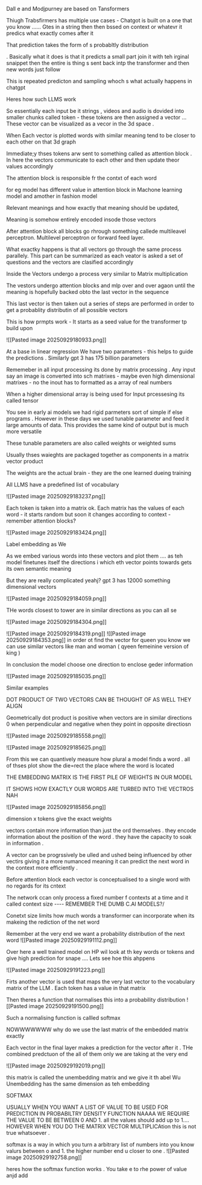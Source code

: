 Dall e and Modjpurney are based on Tansformers 


Thiugh Trabsfirmers has multiple use cases - Chatgot is built on a one that you know ...... Gtes in a string then then bssed on context or whatevr it predics what exactly comes after it 

That prediction takes the form of s probabltly distribution 

. Basically what it does is that it predicts  a small part join it with teh irginal snaippet then the entire is thing s sent back intp the transformer and  then new words just follow 

This is repeated predicton and sampling whoch s what actually happens in chatgpt 

Heres how such LLMS work 

So essentially each input be it strings , videos and audio is dovided into smaller chunks called token - these tokens are then assigned a vector ... These vector can be visualized as a vecor in the 3d space . 

When Each vector is plotted words with similar meaning tend to be closer to each other on that 3d graph 

Immediate;y thses tokens arw sent to something called as attention block . In here the vectors communicate to each other and then update theor values accordingly

The attention block is responsible fr the contxt of each word


for eg model has different value in attention block in Machone learning model and amother in fashion model 

Relevant meanings and how exactly that meaning should be updated,

Meaning is somehow entirely encoded insode those vectors 


After attention block all blocks go rhrough something callede multileavel perceptron. Multilevel perceptron or forward feed layer. 

What exactky happens is that all vectors go through the same process parallely. This part can be summarized as each veator is asked a set of questions and the vectors are clasified accordingly 

Inside the Vectors undergo a process very similar to Matrix multiplication 

The vestors undergo attention blocks and mlp over and over agaon until the meaning is hopefully backed obto the last vector in the sequence 


This last  vector is then taken out a series of steps are performed in order to get a  probablity distributin of all possible vectors 

This is how prmpts work - It starts as a seed value for the transformer tp build upon

![[Pasted image 20250929180933.png]]

At a base in linear regression We have two parameters - this helps to guide  the predictions . Similarly gpt 3 has 175 billion parameters 

Rememeber in all input processing its done by matrix processing . Any input say an image is converted into sch matrixes - maybe even high dimensional matrixes - no the inout has to formatted as a array of real numbers 

When a higher dimensional array is being used for Input prcessesing its called tensor 


You see in early ai models we had rigid parmeters sort of simple if else programs . However in these days we used tunable parameter and feed it large amounts of data. This provides the same kind of output but is much more versatile 

These tunable parameters are also called weights or weighted sums 

Usually thses waieghts are packaged together as components in a matrix vector product 

The weights are the actual brain - they are the one learned  dueing training 

All LLMS have a predefined list of vocabulary 

![[Pasted image 20250929183237.png]]



Each token is taken into a matrix ok. Each matrix has the values of each word - it starts random but soon it changes according to context - remember attention blocks?

![[Pasted image 20250929183424.png]]

Label embedding as We

As we embed various words into these vectors and plot them .... as teh model finetunes itself the directions i which eth vector points towards gets its own semantic meaning 

But they are really complicated yeahj? gpt 3 has 12000 something dimensional vectors 


![[Pasted image 20250929184059.png]]


THe words closest to tower are in similar directions as you can all se

![[Pasted image 20250929184304.png]]

![[Pasted image 20250929184319.png]]
![[Pasted image 20250929184353.png]]
in order ot find the vector for queen you know we can use similar vectors like man and woman ( qyeen femeinine version of king )

In conclusion the model choose one direction to enclose geder information 

![[Pasted image 20250929185035.png]]


Similar examples 



DOT PRODUCT OF TWO VECTORS CAN BE THOUGHT OF AS WELL THEY ALIGN 

Geometrically dot product is positive when vectors are in similar directions 0 when perpendicular and negative when they point in opposite directiosn 

![[Pasted image 20250929185558.png]]


![[Pasted image 20250929185625.png]]

From this we can quantively measure how plural a model finds a word . all of thses plot show the die=rect the place where the word is located



THE EMBEDDING MATRIX IS THE FIRST PILE OF WEIGHTS IN OUR MODEL 

IT SHOWS HOW EXACTLY OUR WORDS ARE TURBED INTO THE VECTROS NAH 

![[Pasted image 20250929185856.png]]

dimension x tokens give the exact weights 


vectors contain more information than just the ord themselves . they encode information about the position of the word . they have the capacity to soak in  information .

A vector can be progrssively be ulled and ushed being influenced by other vectirs giving it a more numanced meaning it can predict the next word in the context more efficiently . 

Before attention block each vector is conceptualised to a single word with no regards for its cntext 


The network ccan only process a fixed number f contexts at a time and it called context size ---- REMEMBER THE DUMB C.AI MODELS?/


Conetxt size limits how much  words a transformer can incorporate when its makeing the rediction of the net word 

Remember at the very end we want a probability distribution of the next word ![[Pasted image 20250929191112.png]]


Over here a well trained model on HP wil look at th key words or tokens and give high prediction for snape .... Lets see hoe this ahppens 


![[Pasted image 20250929191223.png]]



Firts another vector is used that maps the very last vector to the vocabulary matrix of the LLM . Each token has a value in that matrix 

Then theres a function that normalises this into a probability distribution 
![[Pasted image 20250929191500.png]]


Such a normalising function is callled softmax


NOWWWWWWW why do we use the last matrix of the embedded matrix  exactly 

Each vector in the final layer makes a prediction for the vector after it . THe combined predctuon of the all of them only we are taking at the very end 

![[Pasted image 20250929192019.png]] 


this matrix is called the unembedding matrix and we give it th abel Wu
Unembedding has the same dimension as teh embedding 


SOFTMAX 

USUALLY WHEN YOU WANT A LIST OF VALUE TO BE USED FOR PREDICTION IN PROBABILTRY DENSITY FUNCTION NAAAA WE REQUIRE THE VALUE TO BE BETWEEN 0 AND 1. all the values should add up to 1.... HOWEVER WHEN YOU DO THE MATRIX VECTOR MULTIPLICAtion this is not true whatsoever .

softmax is a way in which you turn a arbitrary list of numbers into you know valurs between o and 1. the higher number end u closer to one . 
![[Pasted image 20250929192758.png]]

heres how the softmax function works . You take e to rhe power of value anjd add 









